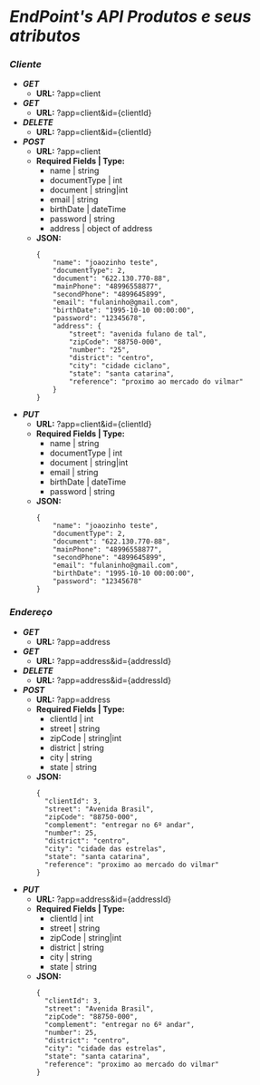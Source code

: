 # *EndPoint's API Produtos e seus atributos*
### *Cliente*
- ***GET***
    - **URL:** ?app=client
- ***GET***
    - **URL:** ?app=client&id={clientId}
- ***DELETE***
    - **URL:** ?app=client&id={clientId}
- ***POST***
    - **URL:** ?app=client
    - **Required Fields | Type:**
      - name | string
      - documentType | int
      - document | string|int
      - email | string
      - birthDate | dateTime
      - password | string
      - address | object of address
    - **JSON:**
        ````
        {
            "name": "joaozinho teste",
            "documentType": 2,
            "document": "622.130.770-88",
            "mainPhone": "48996558877",
            "secondPhone": "4899645899",
            "email": "fulaninho@gmail.com",
            "birthDate": "1995-10-10 00:00:00",
            "password": "12345678",
            "address": {
                "street": "avenida fulano de tal",
                "zipCode": "88750-000",
                "number": "25",
                "district": "centro",
                "city": "cidade ciclano",
                "state": "santa catarina",
                "reference": "proximo ao mercado do vilmar"
            }
        }
        ````
- ***PUT***
    - **URL:** ?app=client&id={clientId}
    - **Required Fields | Type:**
      - name | string
      - documentType | int
      - document | string|int
      - email | string
      - birthDate | dateTime
      - password | string
    - **JSON:**
        ````
        {
            "name": "joaozinho teste",
            "documentType": 2,
            "document": "622.130.770-88",
            "mainPhone": "48996558877",
            "secondPhone": "4899645899",
            "email": "fulaninho@gmail.com",
            "birthDate": "1995-10-10 00:00:00",
            "password": "12345678"
        }
        ````
### *Endereço*
- ***GET***
  - **URL:** ?app=address
- ***GET***
  - **URL:** ?app=address&id={addressId}
- ***DELETE***
  - **URL:** ?app=address&id={addressId}
- ***POST***
  - **URL:** ?app=address
  - **Required Fields | Type:**
    - clientId | int
    - street | string
    - zipCode | string|int
    - district | string
    - city | string
    - state | string
  - **JSON:**
      ````
      {
        "clientId": 3,
        "street": "Avenida Brasil",
        "zipCode": "88750-000",
        "complement": "entregar no 6º andar",
        "number": 25,
        "district": "centro",
        "city": "cidade das estrelas",
        "state": "santa catarina",
        "reference": "proximo ao mercado do vilmar"
      }
      ````
- ***PUT***
  - **URL:** ?app=address&id={addressId}
  - **Required Fields | Type:**
    - clientId | int
    - street | string
    - zipCode | string|int
    - district | string
    - city | string
    - state | string
  - **JSON:**
      ````
      {
        "clientId": 3,
        "street": "Avenida Brasil",
        "zipCode": "88750-000",
        "complement": "entregar no 6º andar",
        "number": 25,
        "district": "centro",
        "city": "cidade das estrelas",
        "state": "santa catarina",
        "reference": "proximo ao mercado do vilmar"
      }
      ````